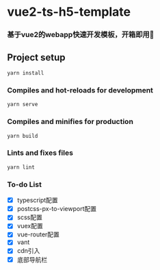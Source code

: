 <!--
 * @Descripttion: 
 * @version: 
 * @Author: 小白
 * @Date: 2020-07-25 08:06:28
 * @LastEditors: 小白
 * @LastEditTime: 2020-07-25 11:11:13
--> 
# vue2-ts-h5-template
### 基于vue2的webapp快速开发模板，开箱即用🚀

## Project setup
```
yarn install
```

### Compiles and hot-reloads for development
```
yarn serve
```

### Compiles and minifies for production
```
yarn build
```

### Lints and fixes files
```
yarn lint
```

### To-do List
- [x] typescript配置
- [x] postcss-px-to-viewport配置
- [x] scss配置
- [x] vuex配置
- [x] vue-router配置
- [x] vant
- [x] cdn引入
- [x] 底部导航栏
